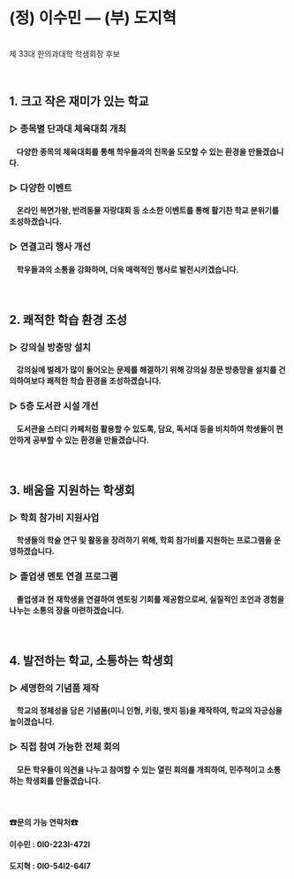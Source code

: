 # **(정) 이수민 ― (부) 도지혁**
 <br> 제 33대 한의과대학 학생회장 후보

<br>

## **1. 크고 작은 재미가 있는 학교**

### **▷ 종목별 단과대 체육대회 개최**
#### &nbsp;&nbsp;&nbsp; 다양한 종목의 체육대회를 통해 학우들과의 친목을 도모할 수 있는 환경을 만들겠습니다.

### **▷ 다양한 이벤트**
#### &nbsp;&nbsp;&nbsp; 온라인 복면가왕, 반려동물 자랑대회 등 소소한 이벤트를 통해 활기찬 학교 분위기를 조성하겠습니다.

### **▷ 연결고리 행사 개선**
#### &nbsp;&nbsp;&nbsp; 학우들과의 소통을 강화하며, 더욱 매력적인 행사로 발전시키겠습니다.

<br>

## **2. 쾌적한 학습 환경 조성**

### **▷ 강의실 방충망 설치**
#### &nbsp;&nbsp;&nbsp; 강의실에 벌레가 많이 들어오는 문제를 해결하기 위해 강의실 창문 방충망을 설치를 건의하여보다 쾌적한 학습 환경을 조성하겠습니다.

### **▷ 5층 도서관 시설 개선**
#### &nbsp;&nbsp;&nbsp; 도서관을 스터디 카페처럼 활용할 수 있도록, 담요, 독서대 등을 비치하여 학생들이 편안하게 공부할 수 있는 환경을 만들겠습니다.

<br>

## **3. 배움을 지원하는 학생회**

### **▷ 학회 참가비 지원사업**
#### &nbsp;&nbsp;&nbsp; 학생들의 학술 연구 및 활동을 장려하기 위해, 학회 참가비를 지원하는 프로그램을 운영하겠습니다.

### **▷ 졸업생 멘토 연결 프로그램**
#### &nbsp;&nbsp;&nbsp; 졸업생과 현 재학생을 연결하여 멘토링 기회를 제공함으로써, 실질적인 조언과 경험을 나누는 소통의 장을 마련하겠습니다.

<br>

## **4. 발전하는 학교, 소통하는 학생회**

### **▷ 세명한의 기념품 제작**
#### &nbsp;&nbsp;&nbsp; 학교의 정체성을 담은 기념품(미니 인형, 키링, 뱃지 등)을 제작하여, 학교의 자긍심을 높이겠습니다.

### **▷ 직접 참여 가능한 전체 회의**
#### &nbsp;&nbsp;&nbsp; 모든 학우들이 의견을 나누고 참여할 수 있는 열린 회의를 개최하여, 민주적이고 소통하는 학생회를 만들겠습니다.

<br>

#### **☎문의 가능 연락처☎**
#### 이수민 : 0I0-223I-472I
#### 도지혁 : 0I0-54I2-64I7
